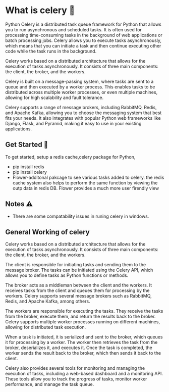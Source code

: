 
# What is celery 📝  
Python Celery is a distributed task queue framework for Python that allows you to run asynchronous and scheduled tasks. It is often used for processing time-consuming tasks in the background of web applications or batch processing jobs. Celery allows you to execute tasks asynchronously, which means that you can initiate a task and then continue executing other code while the task runs in the background.

Celery works based on a distributed architecture that allows for the execution of tasks asynchronously. It consists of three main components: the client, the broker, and the workers.

Celery is built on a message-passing system, where tasks are sent to a queue and then executed by a worker process. This enables tasks to be distributed across multiple worker processes, or even multiple machines, allowing for high scalability and fault tolerance.

Celery supports a range of message brokers, including RabbitMQ, Redis, and Apache Kafka, allowing you to choose the messaging system that best fits your needs. It also integrates with popular Python web frameworks like Django, Flask, and Pyramid, making it easy to use in your existing applications.

## Get Started 🚀  
To get started,  setup a redis cache,celery package for Python, 
* pip install redis
* pip install celery
* Flower-additonal pakcage to see various tasks added to celery. the redis cache system also helps to perform the same function by viewing the outp data in redis DB. Flower provides a much more user firendly view

## Notes ⚠️
* There are some compatability issues in runing celery in windows.

## General Working of celery
Celery works based on a distributed architecture that allows for the execution of tasks asynchronously. It consists of three main components: the client, the broker, and the workers.

The client is responsible for initiating tasks and sending them to the message broker. The tasks can be initiated using the Celery API, which allows you to define tasks as Python functions or methods.

The broker acts as a middleman between the client and the workers. It receives tasks from the client and queues them for processing by the workers. Celery supports several message brokers such as RabbitMQ, Redis, and Apache Kafka, among others.

The workers are responsible for executing the tasks. They receive the tasks from the broker, execute them, and return the results back to the broker. Celery supports multiple worker processes running on different machines, allowing for distributed task execution.

When a task is initiated, it is serialized and sent to the broker, which queues it for processing by a worker. The worker then retrieves the task from the broker, deserializes it, and executes it. Once the task is completed, the worker sends the result back to the broker, which then sends it back to the client.

Celery also provides several tools for monitoring and managing the execution of tasks, including a web-based dashboard and a monitoring API. These tools allow you to track the progress of tasks, monitor worker performance, and manage the task queue.



